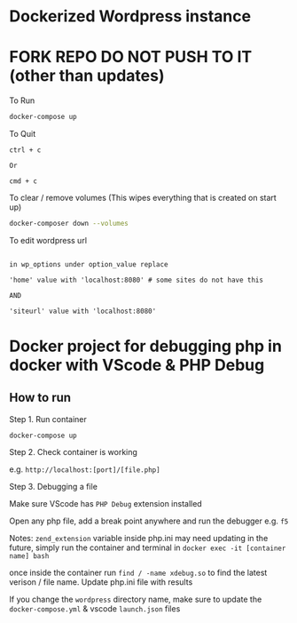 # Dockerized Wordpress instance

# FORK REPO DO NOT PUSH TO IT (other than updates)

To Run 

```bash
docker-compose up

```

To Quit 
```
ctrl + c

Or

cmd + c
```

To clear / remove volumes (This wipes everything that is created on start up)

```bash
docker-composer down --volumes
```


To edit wordpress url 

```text

in wp_options under option_value replace

'home' value with 'localhost:8080' # some sites do not have this

AND

'siteurl' value with 'localhost:8080'
```

# Docker project for debugging php in docker with VScode & PHP Debug

## How to run

Step 1. Run container

`docker-compose up`

Step 2. Check container is working

e.g. `http://localhost:[port]/[file.php]`

Step 3. Debugging a file

Make sure VScode has `PHP Debug` extension installed

Open any php file, add a break point anywhere and run the debugger e.g. `f5`



Notes: `zend_extension` variable inside php.ini may need updating in the future, simply run the container and terminal in `docker exec -it [container name] bash`

once inside the container run `find / -name xdebug.so` to find the latest verison / file name. Update php.ini file with results

If you change the `wordpress` directory name, make sure to update the `docker-compose.yml` & vscode `launch.json` files